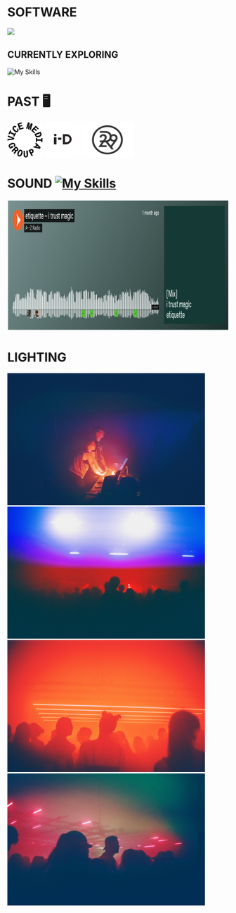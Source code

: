 
# SOFTWARE


![](https://skillicons.dev/icons?i=react,ts,js,html,css,sass,express,nodejs,graphql,mysql,firebase,jest,vercel,heroku,docker,netlify,postman,postgres,git,github,figma&perline=11)


## CURRENTLY EXPLORING

![My Skills](https://skillicons.dev/icons?i=flutter,dart,) 

# PAST 🖥 
[<img src="https://github.com/tarynblakemiller/tarynblakemiller/blob/master/download.png" alt="vice" height ="80" width="80" />](https://www.vicemediagroup.com/)    [<img src="https://github.com/tarynblakemiller/tarynblakemiller/blob/master/i-dvice.jpeg" alt="i-d" height ="80" width="80" />](https://i-d.co/)  [<img src="https://github.com/tarynblakemiller/tarynblakemiller/blob/master/Color-Refinery29-Logo.jpg" alt="refinery" height ="80" width="120" />](https://www.refinery29.com/en-us)





# SOUND [![My Skills](https://skillicons.dev/icons?i=ableton)](https://skillicons.dev)


[<img src="https://github.com/tarynblakemiller/tarynblakemiller/blob/master/soundcloud_mix.png" height="300" width="2482" />](https://soundcloud.com/a2zradio/etiquette-i-trust-magic)


# LIGHTING

<img src="https://github.com/tarynblakemiller/tarynblakemiller/blob/master/IMG_7937.JPG" height="300" width="450" /><img src="https://github.com/tarynblakemiller/tarynblakemiller/blob/master/sustain1.jpeg" height="300" width="450" /><img src="https://github.com/tarynblakemiller/tarynblakemiller/blob/master/sustain2.jpeg" height="300" width="450" /><img src="https://github.com/tarynblakemiller/tarynblakemiller/blob/master/IMG_7939.JPG" height="300" width="450" />
